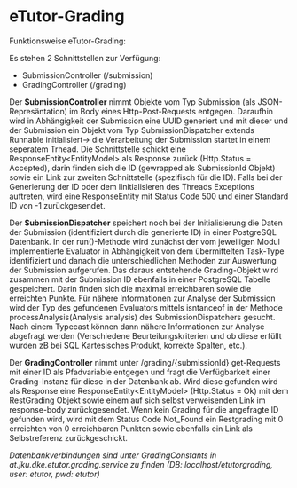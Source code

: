 # eTutor-Grading

Funktionsweise eTutor-Grading:

Es stehen 2 Schnittstellen zur Verfügung:
* SubmissionController (/submission)
* GradingController (/grading)

Der **SubmissionController** nimmt Objekte vom Typ Submission (als JSON-Represäntation) im Body eines Http-Post-Requests entgegen. 
Daraufhin wird in Abhängigkeit der Submission eine UUID generiert und mit dieser und der Submission ein Objekt vom Typ SubmissionDispatcher extends Runnable initialisiert->
die Verarbeitung der Submission startet in einem seperatem Trhead.
Die Schnittstelle schickt eine ResponseEntity<EntityModel<SubmissionId>> als Response zurück (Http.Status = Accepted), darin finden sich die ID (gewrapped als SubmissionId Objekt) 
sowie ein Link zur zweiten Schnittstelle (spezifisch für die ID).
Falls bei der Generierung der ID oder dem Iinitialisieren des Threads Exceptions auftreten, wird eine ResponseEntity mit Status Code 500 und einer Standard ID von -1 zurückgesendet.

Der **SubmissionDispatcher** speichert noch bei der Initialisierung die Daten der Submission (identifiziert durch die generierte ID) in einer PostgreSQL Datenbank.
In der run()-Methode wird zunächst der vom jeweiligen Modul implementierte Evaluator in Abhängigkeit von dem übermittelten Task-Type identifiziert und danach die
unterschiedlichen Methoden zur Auswertung der Submission aufgerufen. 
Das daraus entstehende Grading-Objekt wird zusammen mit der Submission ID ebenfalls in einer PostgreSQL Tabelle gespeichert. 
Darin finden sich die maximal erreichbaren sowie die erreichten Punkte.
Für nähere Informationen zur Analyse der Submission wird der Typ des gefundenen Evaluators mittels isntanceof in der Methode processAnalysis(Analysis analysis)
des SubmissionDispatchers gesucht. Nach einem Typecast können dann nähere Informationen zur Analyse abgefragt werden 
(Verschiedene Beurteilungskriterien und ob diese erfüllt wurden zB bei SQL Kartesisches Produkt, korrekte Spalten, etc.).

Der **GradingController** nimmt unter /grading/{submissionId} get-Requests mit einer ID als Pfadvariable entgegen und fragt die Verfügbarkeit einer
Grading-Instanz für diese in der Datenbank ab. Wird diese gefunden wird als Response eine ResponseEntity<EntityModel<RestGrading>> (Http.Status = Ok)
mit dem RestGrading Objekt sowie einem auf sich selbst verweisenden Link im response-body zurückgesendet.
Wenn kein Grading für die angefragte ID gefunden wird, wird mit dem Status Code Not_Found ein Restgrading mit 0 erreichten von 0 erreichbaren Punkten 
sowie ebenfalls ein Link als Selbstreferenz zurückgeschickt.


*Datenbankverbindungen sind unter GradingConstants in at.jku.dke.etutor.grading.service zu finden (DB: localhost/etutorgrading, user: etutor, pwd: etutor)*





